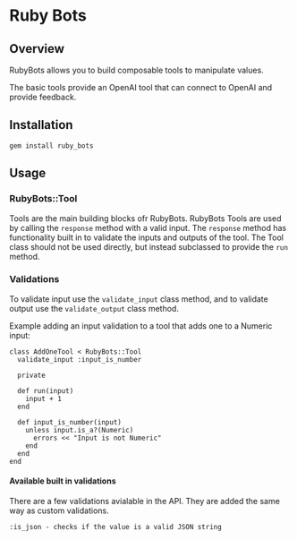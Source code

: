 # Ruby Bots

## Overview

RubyBots allows you to build composable tools to manipulate values.

The basic tools provide an OpenAI tool that can connect to OpenAI and provide feedback.

## Installation

```
gem install ruby_bots
```

## Usage

### RubyBots::Tool

Tools are the main building blocks ofr RubyBots. RubyBots Tools are used by calling the `response` method with a valid input. The `response` method has functionality built in to validate the inputs and outputs of the tool.
The Tool class should not be used directly, but instead subclassed to provide the `run` method.

### Validations

To validate input use the `validate_input` class method, and to validate output use the `validate_output` class method.

Example adding an input validation to a tool that adds one to a Numeric input:
```
class AddOneTool < RubyBots::Tool
  validate_input :input_is_number

  private

  def run(input)
    input + 1
  end

  def input_is_number(input)
    unless input.is_a?(Numeric)
      errors << "Input is not Numeric"
    end
  end
end
```

#### Available built in validations

There are a few validations avialable in the API. They are added the same way as custom validations.

```
:is_json - checks if the value is a valid JSON string
```